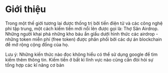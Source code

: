 # Giới thiệu

Trong một thế giới tương lai được thống trị bởi tiền điện tử và các công nghệ phi tập trung, một cách kiếm tiền mới nổi lên được gọi là: Thợ Săn Airdrop. Những người khai phá những kho báu ẩn giấu dưới hình thức các airdrop - những token miễn phí (free token) được phân phối bởi các dự án blockchain để mở rộng cộng đồng của họ.

Lưu ý: Những kiến thức nào đọc không hiểu có thể sử dụng google để tìm kiếm thêm thông tin. Kiếm tiền ở bất kì lĩnh vực nào cũng cần đòi hỏi sự tổng hợp các kĩ năng cơ bản
